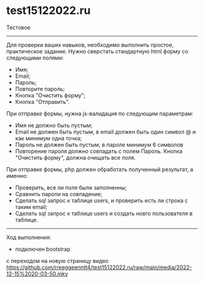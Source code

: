 # test15122022.ru
 Тестовое

 ----------------------------------------------------------------------------
Для проверки ваших навыков, необходимо выполнить простое, практическое задание.
Нужно сверстать стандартную html форму со следующими полями:
- Имя;
- Email;
- Пароль;
- Повторите пароль;
- Кнопка "Очистить форму";
- Кнопка "Отправить".

При отправке формы, нужна js-валидация по следующим параметрам:
- Имя не должно быть пустым;
- Email не должен быть пустым, в email должен быть один символ @ и как минимум одна точка;
- Пароль не должен быть пустым, в пароле минимум 6 символов
- Повторение пароля должно совпадать с полем Пароль.
Кнопка "Очистить форму", должна очищать все поля.

При отправке формы, php должен обработать полученный результат, а именно:
- Проверить, все ли поля были заполненны;
- Сравнить пароли на совпадение;
- Сделать sql запрос к таблице users, и проверить есть ли строка с таким email;
- Сделать sql запрос к таблице users и создать новго пользователя в таблице.

----------------------------------------------------------------------------

Ход выполнения:

 - подключен bootstrap

с переходом на новую страницу видео
https://github.com/rreeggeenntt4/test15122022.ru/raw/main/media/2022-12-15%2020-03-50.mkv

